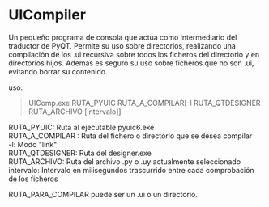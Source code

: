 # UICompiler

Un pequeño programa de consola que actua como intermediario del traductor de PyQT. Permite su uso sobre directorios, realizando una compilación de los .ui recursiva sobre todos los ficheros del directorio y en directorios hijos. Además es seguro su uso sobre ficheros que no son .ui, evitando borrar su contenido.

uso:

> UIComp.exe RUTA_PYUIC RUTA_A_COMPILAR[-l RUTA_QTDESIGNER RUTA_ARCHIVO [intervalo]]

RUTA_PYUIC: Ruta al ejecutable pyuic6.exe\
RUTA_A_COMPILAR : Ruta del fichero o directorio que se desea compilar\
-l: Modo "link"\
RUTA_QTDESIGNER: Ruta del designer.exe\
RUTA_ARCHIVO: Ruta del archivo .py o .uy actualmente seleccionado\
intervalo: Intervalo en milisegundos trascurrido entre cada comprobación de los ficheros

RUTA_PARA_COMPILAR puede ser un .ui o un directorio.
